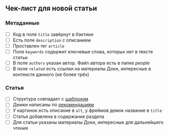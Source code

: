 ## Чек-лист для новой статьи

### Метаданные

- [ ] Код в поле `title` завёрнут в бэктики
- [ ] Есть поле `description` с описанием
- [ ] Проставлен тег `article`
- [ ] Поле `keywords` содержит ключевые слова, которых нет в тексте статьи
- [ ] В поле `authors` указан автор. Файл автора есть в папке _people_
- [ ] В поле `related` есть ссылки на материалы Доки, интересные в контексте данного (не более трёх)

### Статья

- [ ] Структура совпадает с [шаблоном](https://github.com/doka-guide/content/blob/main/docs/examples/article.md)
- [ ] Демки написаны по [рекомендациям](https://github.com/doka-guide/content/blob/main/docs/demos/index.md)
- [ ] У картинок есть описание в `alt`, у фреймов демок название в `title`
- [ ] Статья добавлена в содержание раздела
- [ ] Для статьи указаны материалы Доки, интересные для дальнейшего чтения
